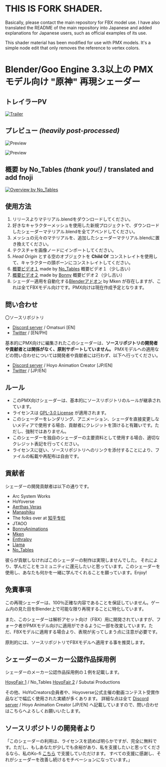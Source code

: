 # THIS IS FORK SHADER. 
Basically, please contact the main repository for FBX model use.
I have also translated the README of the main repository into Japanese and added explanations for Japanese users, such as official examples of its use.

This shader material has been modified for use with PMX models. It's a simple node edit that only removes the reference to vertex colors.

#  Blender/Goo Engine 3.3以上の PMXモデル向け "原神" 再現シェーダー

## トレイラーPV

[![Trailer](https://img.youtube.com/vi/sbmphjUkVsA/maxresdefault.jpg)](https://youtu.be/sbmphjUkVsA)

## プレビュー *(heavily post-processed)*
![Preview](https://pbs.twimg.com/media/FMHJjhOUYAAvPnR?format=jpg)

![Preview](https://pbs.twimg.com/media/FgP2vD1akAAKNgs?format=jpg)

## 概要 by No_Tables *(thank you!)* / translated and add fnoji 

[![Overview by No_Tables](https://i.imgur.com/ktMusVY.jpg)](https://youtu.be/97G7LqFoTdY)

## 使用方法
1. リリースよりマテリアル.blendをダウンロードしてください。
2. 好きなキャラクターメッシュを使用した新規プロジェクトで、ダウンロードしたシェーダーマテリアル.blendを全てアペンドしてください。
3. メッシュの元々のマテリアルを、追加したシェーダーマテリアル.blendに置き換えてください。
4. テクスチャを画像ノードにインポートしてください。
5. *Head Origin* とする空のオブジェクトを **Child Of** コンストレイトを使用して、キャラクターの頭ボーンにコンストレイトしてください。
7. [概要ビデオ１](https://youtu.be/97G7LqFoTdY) made by [No_Tables](https://twitter.com/No_Tables) 概要ビデオ１（少し古い）
8. [概要ビデオ２](https://youtu.be/vWfd3NIezpQ) made by [Bonny](https://twitter.com/BonnyTweetsOFF) 概要ビデオ２（少し古い）
9. シェーダー適用を自動化する[Blenderアドオン](https://github.com/michael-gh1/Addons-And-Tools-For-Blender-miHoYo-Shaders) by Mken が存在しますが、これは全てFBXモデル向けです。PMX向けは現在作成予定となります。

## 問い合わせ
〇ソースリポジトリ
- [Discord server](https://discord.gg/85rP9SpAkF) / Omatsuri [EN]
- [Twitter](https://twitter.com/festivizing) / [EN/PH]

基本的にPMX向けに編集されたこのシェーダーは、**ソースリポジトリの開発者や貢献者とは関係がなく、原則サポートしていません。**
PMXモデルへの適用などの問い合わせについては開発者や貢献者には行わず、以下へ行ってください。
- [Discord server](https://discord.gg/85rP9SpAkF) / Hoyo Animation Creator [JP/EN]
- [Twitter](https://twitter.com/fnoji) / [JP/EN]

## ルール
- このPMX向けシェーダーは、基本的にソースリポジトリのルールが継承されています。
- ライセンスは [GPL-3.0 License](https://github.com/festivize/Blender-miHoYo-Shaders/blob/main/LICENSE) が適用されます。
- このシェーダーをレンダリング、アニメーション、シェーダを直接変更しないメディアで使用する場合、貢献者にクレジットを頂けると有難いです。ただし、強制ではありません。
- このシェーダーを独自のシェーダーの主要資料として使用する場合、適切なクレジット表記を行ってください。
- ライセンスに従い、ソースリポジトリへのリンクを添付することにより、ファイルの転載や再配布は自由です。

## 貢献者
シェーダーの開発貢献者は以下の通りです。
- Arc System Works
- HoYoverse
- [Aerthas Veras](https://github.com/Aerthas/) 
- [Manashiku](https://github.com/Manashiku/)
- The folks over at [知乎专栏](https://zhuanlan.zhihu.com/)
- JTAOO
- [BonnyAnimations](https://twitter.com/BonnyTweetsOFF)
- [Mken](https://twitter.com/Mken_TechArt)
- [Enthralpy](https://www.youtube.com/@Enthralpy)
- [Llama](Https://twitter.com/Llama3D)
- [No_Tables](https://twitter.com/No_Tables)

彼らが貢献しなければこのシェーダーの制作は実現しませんでした。
それにより、学んだことをコミュニティに還元したいと思っています。このシェーダーを使用し、あなたも何かを一緒に学んでくれることを願っています。Enjoy!

## 免責事項

この再現シェーダーは、100％正確な内容であることを保証していません。ゲーム内の見た目をBlender上で可能な限り再現することに特化しています。

また、このシェーダーは解析アセット向け（FBX）用に開発されていますが、フォーク者がPMXモデル向けに適用ができるように一部を改変しています。ただ、FBXモデルに適用する場合より、表現が劣ってしまう点に注意が必要です。

原則的には、ソースリポジトリでFBXモデルへ適用する事を推奨します。

## シェーダーのメーカー公認作品採用例

シェーダーのメーカー公認作品採用例の１例を記載します。

[HoyoFair 1](https://www.youtube.com/live/nCar9SiJFrs?si=NkbxH-n9Ra8UG3C6&t=1843) / No_Tables
[HoyoFair 2](https://www.youtube.com/live/EM9x7y0BNW8?si=zzu1vYTaIqmSh2R7&t=2703) / Subutai Productions

その他、HoYoCreators会員者や、Hoyoverse公式主催の動画コンテスト受賞作品などで幅広く使用された実績が多くあります。
詳細な点は全て [Discord server](https://discord.gg/85rP9SpAkF) / Hoyo Animation Creator [JP/EN] へ記載していますので、問い合わせはこちらへよろしくお願いいたします。

## ソースリポジトリの開発者より
「このシェーダーの利用は、ライセンスを読めば明らかですが、完全に無料です。ただし、もしあなたが少しでも余裕があり、私を支援したいと思ってくださるなら、私のKo-fi [こちら](https://ko-fi.com/festivity) で支援していただけます。 すべての支援に感謝し、それがシェーダーを改善し続けるモチベーションになっています。」



